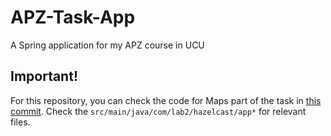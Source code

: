 # APZ-Task-App
A Spring application for my APZ course in UCU

## Important!
For this repository, you can check the code for Maps part of the task in [this commit](https://github.com/Dima-Vas/APZ-Task-App/commit/d7206d74357157e7afb4c6ef5c81db87d587811b). Check the <code>src/main/java/com/lab2/hazelcast/app*</code> for relevant files.
